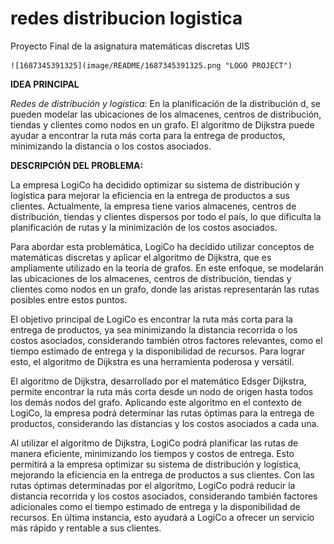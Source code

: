 # redes distribucion logistica

Proyecto Final de la asignatura matemáticas discretas UIS

    ![1687345391325](image/README/1687345391325.png "LOGO PROJECT")

**IDEA PRINCIPAL**

*Redes de distribución y logística*: En la planificación de la distribución d, se pueden modelar las ubicaciones de los almacenes, centros de distribución, tiendas y clientes como nodos en un grafo. El algoritmo de Dijkstra puede ayudar a encontrar la ruta más corta para la entrega de productos, minimizando la distancia o los costos asociados.

**DESCRIPCIÓN DEL PROBLEMA:**

La empresa LogiCo ha decidido optimizar su sistema de distribución y logística para mejorar la eficiencia en la entrega de productos a sus clientes. Actualmente, la empresa tiene varios almacenes, centros de distribución, tiendas y clientes dispersos por todo el país, lo que dificulta la planificación de rutas y la minimización de los costos asociados.

Para abordar esta problemática, LogiCo ha decidido utilizar conceptos de matemáticas discretas y aplicar el algoritmo de Dijkstra, que es ampliamente utilizado en la teoría de grafos. En este enfoque, se modelarán las ubicaciones de los almacenes, centros de distribución, tiendas y clientes como nodos en un grafo, donde las aristas representarán las rutas posibles entre estos puntos.

El objetivo principal de LogiCo es encontrar la ruta más corta para la entrega de productos, ya sea minimizando la distancia recorrida o los costos asociados, considerando también otros factores relevantes, como el tiempo estimado de entrega y la disponibilidad de recursos. Para lograr esto, el algoritmo de Dijkstra es una herramienta poderosa y versátil.

El algoritmo de Dijkstra, desarrollado por el matemático Edsger Dijkstra, permite encontrar la ruta más corta desde un nodo de origen hasta todos los demás nodos del grafo. Aplicando este algoritmo en el contexto de LogiCo, la empresa podrá determinar las rutas óptimas para la entrega de productos, considerando las distancias y los costos asociados a cada una.

Al utilizar el algoritmo de Dijkstra, LogiCo podrá planificar las rutas de manera eficiente, minimizando los tiempos y costos de entrega. Esto permitirá a la empresa optimizar su sistema de distribución y logística, mejorando la eficiencia en la entrega de productos a sus clientes. Con las rutas óptimas determinadas por el algoritmo, LogiCo podrá reducir la distancia recorrida y los costos asociados, considerando también factores adicionales como el tiempo estimado de entrega y la disponibilidad de recursos. En última instancia, esto ayudará a LogiCo a ofrecer un servicio más rápido y rentable a sus clientes.
